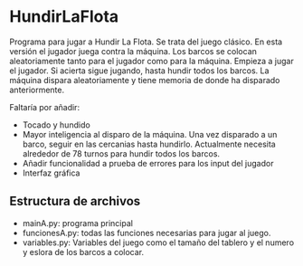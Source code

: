 # HundirLaFlota
Programa para jugar a Hundir La Flota. Se trata del juego clásico. En esta versión el jugador juega contra la máquina. Los barcos se colocan aleatoriamente tanto para el jugador como para la máquina. 
Empieza a jugar el jugador. Si acierta sigue jugando, hasta hundir todos los barcos.
La máquina dispara aleatoriamente y tiene memoria de donde ha disparado anteriormente. 

Faltaría por añadir:

* Tocado y hundido
* Mayor inteligencia al disparo de la máquina. Una vez disparado a un barco, seguir en las cercanias hasta hundirlo. Actualmente necesita alrededor de 78 turnos para hundir todos los barcos. 
* Añadir funcionalidad a prueba de errores para los input del jugador
* Interfaz gráfica

## Estructura de archivos
* mainA.py: programa principal
* funcionesA.py: todas las funciones necesarias para jugar al juego.
* variables.py: Variables del juego como el tamaño del tablero y el numero y eslora de los barcos a colocar. 